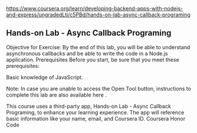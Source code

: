 https://www.coursera.org/learn/developing-backend-apps-with-nodejs-and-express/ungradedLti/c5PBd/hands-on-lab-async-callback-programing

## Hands-on Lab - Async Callback Programing

Objective for Exercise:
By the end of this lab, you will be able to understand asynchronous callbacks and be able to write the code in a Node.js application.
Prerequisites
Before you start, be sure that you meet these prerequisites:

Basic knowledge of JavaScript.

Note: In case you are unable to access the Open Tool button, instructions to complete this lab are also available
here
.

This course uses a third-party app, Hands-on Lab - Async Callback Programing, to enhance your learning experience. The app will reference basic information like your name, email, and Coursera ID.
Coursera Honor Code

